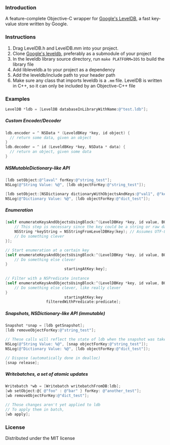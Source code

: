 ### Introduction

A feature-complete Objective-C wrapper for [Google's LevelDB](http://code.google.com/p/leveldb), a fast key-value store written by Google.

### Instructions

1. Drag LevelDB.h and LevelDB.mm into your project. 
2. Clone [Google's leveldb](http://code.google.com/p/leveldb/source/checkout), preferably as a submodule of your project
3. In the leveldb library source directory, run `make PLATFORM=IOS` to build the library file
4. Add libleveldb.a to your project as a dependency
5. Add the leveldb/include path to your header path
6. Make sure any class that imports leveldb is a `.mm` file. LevelDB is written in C++, so it can only be included by an Objective-C++ file

### Examples

```objective-c
LevelDB *ldb = [LevelDB databaseInLibraryWithName:@"test.ldb"];
```

##### Custom Encoder/Decoder

```objective-c
ldb.encoder = ^ NSData * (LeveldBKey *key, id object) {
  // return some data, given an object
}
ldb.decoder = ^ id (LeveldBKey *key, NSData * data) {
  // return an object, given some data
}
```

#####  NSMutableDictionary-like API

```objective-c
[ldb setObject:@"laval" forKey:@"string_test"];
NSLog(@"String Value: %@", [ldb objectForKey:@"string_test"]);

[ldb setObject:[NSDictionary dictionaryWithObjectsAndKeys:@"val1", @"key1", @"val2", @"key2", nil] forKey:@"dict_test"];
NSLog(@"Dictionary Value: %@", [ldb objectForKey:@"dict_test"]);
```

##### Enumeration

```objective-c
[self enumerateKeysAndObjectsUsingBlock:^(LevelDBKey *key, id value, BOOL *stop) {
    // This step is necessary since the key could be a string or raw data (use NSDataFromLevelDBKey in that case)
    NSString *keyString = NSStringFromLevelDBKey(key); // Assumes UTF-8 encoding
    // Do something clever
}];

// Start enumeration at a certain key
[self enumerateKeysAndObjectsUsingBlock:^(LevelDBKey *key, id value, BOOL *stop) {
    // Do something else clever
}
                          startingAtKey:key];
                          
// Filter with a NSPredicate instance
[self enumerateKeysAndObjectsUsingBlock:^(LevelDBKey *key, id value, BOOL *stop) {
    // Do something else clever, like really clever
}
                          startingAtKey:key
                  filteredWithPredicate:predicate];
```

##### Snapshots, NSDictionary-like API (immutable)
    
```objective-c
Snapshot *snap = [ldb getSnapshot];
[ldb removeObjectForKey:@"string_test"];

// These calls will reflect the state of ldb when the snapshot was taken
NSLog(@"String Value: %@", [snap objectForKey:@"string_test"]);
NSLog(@"Dictionary Value: %@", [ldb objectForKey:@"dict_test"]);

// Dispose (automatically done in dealloc)
[snap release];
```

##### Writebatches, a set of atomic updates

```objective-c
Writebatch *wb = [Writebatch writebatchFromDB:ldb];
[wb setObject:@{ @"foo" : @"bar" } forKey: @"another_test"];
[wb removeObjectForKey:@"dict_test"];

// Those changes aren't yet applied to ldb
// To apply them in batch, 
[wb apply];
```

### License

Distributed under the MIT license